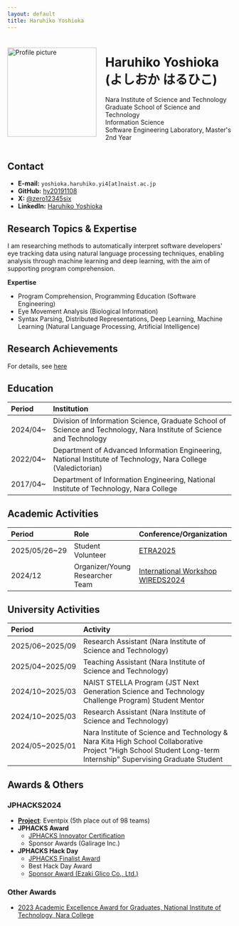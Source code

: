 ```yaml
---
layout: default
title: Haruhiko Yoshioka
---
```


<div style="display: flex; align-items: center; flex-wrap: wrap;">
  <div style="flex: 0 0 auto; margin-right: 20px;">
    <img src="{{ '/images/yoshioka.jpg' | relative_url }}" alt="Profile picture" style="width: 200px; max-width: 100%; height: auto;">
  </div>
  <div style="flex: 1; word-break: keep-all;">
    <h1>Haruhiko Yoshioka (よしおか はるひこ)</h1>
    <p>
      Nara Institute of Science and Technology<br>
      Graduate School of Science and Technology<br>
      Information Science<br>
      Software Engineering Laboratory, Master's 2nd Year
    </p>
  </div>
</div>

## Contact
- **E-mail:** `yoshioka.haruhiko.yi4[at]naist.ac.jp`
- **GitHub:** [hy20191108](https://github.com/hy20191108)
- **X:** [@zero12345six](https://x.com/zero12345six)
- **LinkedIn:** [Haruhiko Yoshioka](https://www.linkedin.com/in/haruhiko-yoshioka-6aa921358/)

## Research Topics & Expertise
I am researching methods to automatically interpret software developers' eye tracking data using natural language processing techniques, enabling analysis through machine learning and deep learning, with the aim of supporting program comprehension.

**Expertise**
- Program Comprehension, Programming Education (Software Engineering)
- Eye Movement Analysis (Biological Information)
- Syntax Parsing, Distributed Representations, Deep Learning, Machine Learning (Natural Language Processing, Artificial Intelligence)

## Research Achievements
For details, see [here](achievements.md)

## Education
| Period   | Institution                                                                                                          |
| :------- | :------------------------------------------------------------------------------------------------------------------- |
| 2024/04~ | Division of Information Science, Graduate School of Science and Technology, Nara Institute of Science and Technology |
| 2022/04~ | Department of Advanced Information Engineering, National Institute of Technology, Nara College (Valedictorian)       |
| 2017/04~ | Department of Information Engineering, National Institute of Technology, Nara College                                |

## Academic Activities
| Period        | Role                            | Conference/Organization                                            |
| :------------ | :------------------------------ | :----------------------------------------------------------------- |
| 2025/05/26~29 | Student Volunteer               | [ETRA2025](https://etra.acm.org/2025/index.html)                   |
| 2024/12       | Organizer/Young Researcher Team | [International Workshop WIREDS2024](https://wireds2024.github.io/) |

## University Activities
| Period          | Activity                                                                                                                                                       |
| :-------------- | :------------------------------------------------------------------------------------------------------------------------------------------------------------- |
| 2025/06~2025/09 | Research Assistant (Nara Institute of Science and Technology)                                                                                                  |
| 2025/04~2025/09 | Teaching Assistant (Nara Institute of Science and Technology)                                                                                                  |
| 2024/10~2025/03 | NAIST STELLA Program (JST Next Generation Science and Technology Challenge Program) Student Mentor                                                             |
| 2024/10~2025/03 | Research Assistant (Nara Institute of Science and Technology)                                                                                                  |
| 2024/05~2025/01 | Nara Institute of Science and Technology & Nara Kita High School Collaborative Project "High School Student Long-term Internship" Supervising Graduate Student |

## Awards & Others

### JPHACKS2024
- **[Project](https://github.com/jphacks/os_2407)**: Eventpix (5th place out of 98 teams)
- **JPHACKS Award**
  - [JPHACKS Innovator Certification](https://jphacks.com/2024/result/)
  - Sponsor Awards (Galirage Inc.)
- **JPHACKS Hack Day**
  - [JPHACKS Finalist Award](https://jphacks.com/information/award-finalists2024/#:~:text=Eventpix(OS_2407%EF%BC%9AEventpix))
  - Best Hack Day Award
  - [Sponsor Award (Ezaki Glico Co., Ltd.)](https://www.glico.com/jp/health/contents/JPHACKS_2024/)

### Other Awards
- [2023 Academic Excellence Award for Graduates, National Institute of Technology, Nara College](https://www.nara-k.ac.jp/life/CAMPUS141.pdf)

